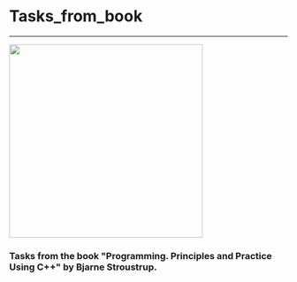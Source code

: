 # Tasks_from_book

____

<img width="350" src="https://cdn.icon-icons.com/icons2/1356/PNG/512/if-spell-book-2913104_88820.png">

### Tasks from the book "Programming. Principles and Practice Using C++" by Bjarne Stroustrup.
